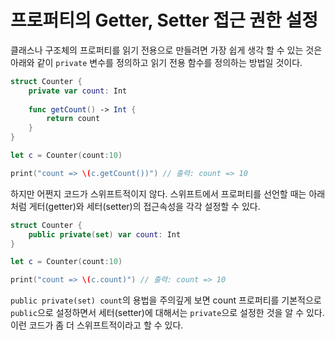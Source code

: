 # 프로퍼티의 Getter, Setter 접근 권한 설정
클래스나 구조체의 프로퍼티를 읽기 전용으로 만들려면 가장 쉽게 생각 할 수 있는 것은 아래와 같이 `private` 변수를 정의하고 읽기 전용 함수를 정의하는 방법일 것이다.

```swift
struct Counter {
    private var count: Int
    
    func getCount() -> Int {
        return count
    }
}

let c = Counter(count:10)

print("count => \(c.getCount())") // 출력: count => 10
```

하지만 어쩐지 코드가 스위프트적이지 않다. 스위프트에서 프로퍼티를 선언할 때는 아래처럼 게터(getter)와 세터(setter)의 접근속성을 각각 설정할 수 있다.

```swift
struct Counter {
    public private(set) var count: Int
}

let c = Counter(count:10)

print("count => \(c.count)") // 출력: count => 10
```

`public private(set) count`의 용법을 주의깊게 보면 count 프로퍼티를 기본적으로 `public`으로 설정하면서 세터(setter)에 대해서는 `private`으로 설정한 것을 알 수 있다. 이런 코드가 좀 더 스위프트적이라고 할 수 있다.

